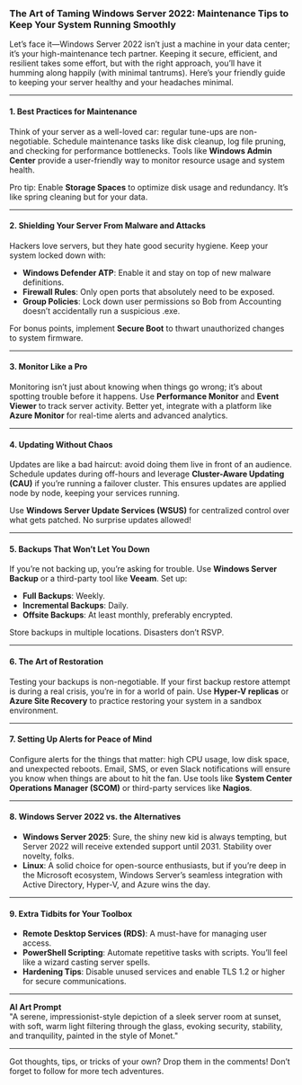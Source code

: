 ### The Art of Taming Windows Server 2022: Maintenance Tips to Keep Your System Running Smoothly

Let’s face it—Windows Server 2022 isn’t just a machine in your data center; it’s your high-maintenance tech partner. Keeping it secure, efficient, and resilient takes some effort, but with the right approach, you’ll have it humming along happily (with minimal tantrums). Here’s your friendly guide to keeping your server healthy and your headaches minimal. 

---

#### 1. **Best Practices for Maintenance**
Think of your server as a well-loved car: regular tune-ups are non-negotiable. Schedule maintenance tasks like disk cleanup, log file pruning, and checking for performance bottlenecks. Tools like **Windows Admin Center** provide a user-friendly way to monitor resource usage and system health. 

Pro tip: Enable **Storage Spaces** to optimize disk usage and redundancy. It’s like spring cleaning but for your data.

---

#### 2. **Shielding Your Server From Malware and Attacks**
Hackers love servers, but they hate good security hygiene. Keep your system locked down with:
- **Windows Defender ATP**: Enable it and stay on top of new malware definitions.
- **Firewall Rules**: Only open ports that absolutely need to be exposed.
- **Group Policies**: Lock down user permissions so Bob from Accounting doesn’t accidentally run a suspicious .exe.

For bonus points, implement **Secure Boot** to thwart unauthorized changes to system firmware.

---

#### 3. **Monitor Like a Pro**
Monitoring isn’t just about knowing when things go wrong; it’s about spotting trouble before it happens. Use **Performance Monitor** and **Event Viewer** to track server activity. Better yet, integrate with a platform like **Azure Monitor** for real-time alerts and advanced analytics.

---

#### 4. **Updating Without Chaos**
Updates are like a bad haircut: avoid doing them live in front of an audience. Schedule updates during off-hours and leverage **Cluster-Aware Updating (CAU)** if you’re running a failover cluster. This ensures updates are applied node by node, keeping your services running.

Use **Windows Server Update Services (WSUS)** for centralized control over what gets patched. No surprise updates allowed!

---

#### 5. **Backups That Won’t Let You Down**
If you’re not backing up, you’re asking for trouble. Use **Windows Server Backup** or a third-party tool like **Veeam**. Set up:
- **Full Backups**: Weekly.
- **Incremental Backups**: Daily.
- **Offsite Backups**: At least monthly, preferably encrypted.

Store backups in multiple locations. Disasters don’t RSVP.

---

#### 6. **The Art of Restoration**
Testing your backups is non-negotiable. If your first backup restore attempt is during a real crisis, you’re in for a world of pain. Use **Hyper-V replicas** or **Azure Site Recovery** to practice restoring your system in a sandbox environment.

---

#### 7. **Setting Up Alerts for Peace of Mind**
Configure alerts for the things that matter: high CPU usage, low disk space, and unexpected reboots. Email, SMS, or even Slack notifications will ensure you know when things are about to hit the fan. Use tools like **System Center Operations Manager (SCOM)** or third-party services like **Nagios**.

---

#### 8. **Windows Server 2022 vs. the Alternatives**
- **Windows Server 2025**: Sure, the shiny new kid is always tempting, but Server 2022 will receive extended support until 2031. Stability over novelty, folks.
- **Linux**: A solid choice for open-source enthusiasts, but if you’re deep in the Microsoft ecosystem, Windows Server’s seamless integration with Active Directory, Hyper-V, and Azure wins the day.

---

#### 9. **Extra Tidbits for Your Toolbox**
- **Remote Desktop Services (RDS)**: A must-have for managing user access.
- **PowerShell Scripting**: Automate repetitive tasks with scripts. You’ll feel like a wizard casting server spells.
- **Hardening Tips**: Disable unused services and enable TLS 1.2 or higher for secure communications.

---

**AI Art Prompt**  
"A serene, impressionist-style depiction of a sleek server room at sunset, with soft, warm light filtering through the glass, evoking security, stability, and tranquility, painted in the style of Monet."

---

Got thoughts, tips, or tricks of your own? Drop them in the comments! Don’t forget to follow for more tech adventures.